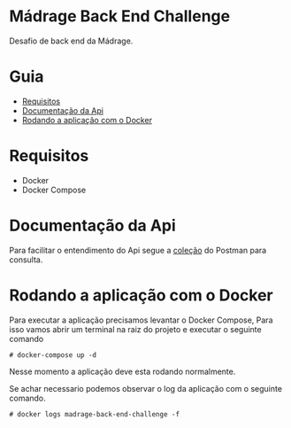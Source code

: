 # Mádrage Back End Challenge #

Desafio de back end da Mádrage.

# Guia
- [Requisitos](#requisitos)
- [Documentação da Api](#documentação-da-Api)
- [Rodando a aplicação com o Docker](#rodando-a-aplicação-com-o-docker)

# Requisitos

- Docker
- Docker Compose

# Documentação da Api

Para facilitar o entendimento do Api segue a [coleção](madrage-back-end-challenge.postman_collection.json) do Postman para consulta.

# Rodando a aplicação com o Docker

Para executar a aplicação precisamos levantar o Docker Compose, Para isso vamos abrir um terminal na raiz do projeto e executar o seguinte comando

``# docker-compose up -d``

Nesse momento a aplicação deve esta rodando normalmente.

Se achar necessario podemos observar o log da aplicação com o seguinte comando.

``# docker logs madrage-back-end-challenge -f``